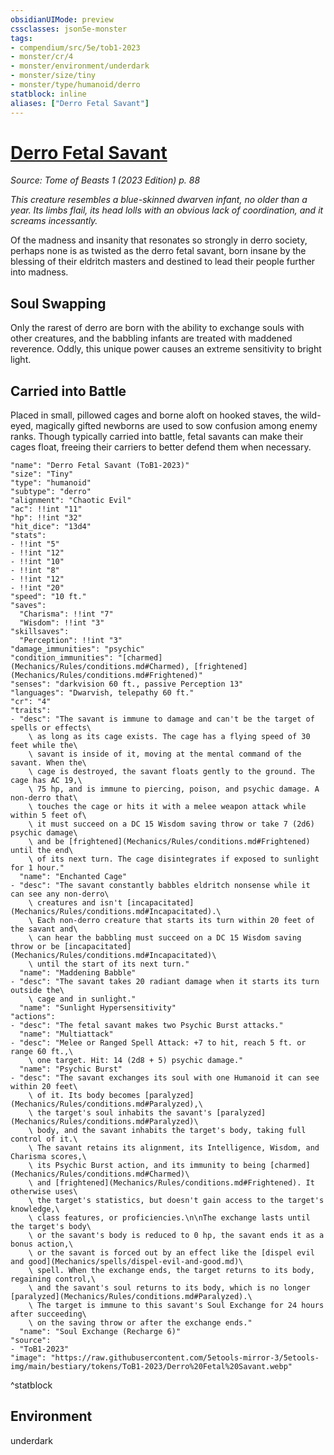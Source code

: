 ```yaml
---
obsidianUIMode: preview
cssclasses: json5e-monster
tags:
- compendium/src/5e/tob1-2023
- monster/cr/4
- monster/environment/underdark
- monster/size/tiny
- monster/type/humanoid/derro
statblock: inline
aliases: ["Derro Fetal Savant"]
---
```

# [Derro Fetal Savant](Mechanics\bestiary\humanoid/derro-fetal-savant-tob1-2023.md)
*Source: Tome of Beasts 1 (2023 Edition) p. 88*  

*This creature resembles a blue-skinned dwarven infant, no older than a year. Its limbs flail, its head lolls with an obvious lack of coordination, and it screams incessantly.*

Of the madness and insanity that resonates so strongly in derro society, perhaps none is as twisted as the derro fetal savant, born insane by the blessing of their eldritch masters and destined to lead their people further into madness.

## Soul Swapping

Only the rarest of derro are born with the ability to exchange souls with other creatures, and the babbling infants are treated with maddened reverence. Oddly, this unique power causes an extreme sensitivity to bright light.

## Carried into Battle

Placed in small, pillowed cages and borne aloft on hooked staves, the wild-eyed, magically gifted newborns are used to sow confusion among enemy ranks. Though typically carried into battle, fetal savants can make their cages float, freeing their carriers to better defend them when necessary.

```statblock
"name": "Derro Fetal Savant (ToB1-2023)"
"size": "Tiny"
"type": "humanoid"
"subtype": "derro"
"alignment": "Chaotic Evil"
"ac": !!int "11"
"hp": !!int "32"
"hit_dice": "13d4"
"stats":
- !!int "5"
- !!int "12"
- !!int "10"
- !!int "8"
- !!int "12"
- !!int "20"
"speed": "10 ft."
"saves":
  "Charisma": !!int "7"
  "Wisdom": !!int "3"
"skillsaves":
  "Perception": !!int "3"
"damage_immunities": "psychic"
"condition_immunities": "[charmed](Mechanics/Rules/conditions.md#Charmed), [frightened](Mechanics/Rules/conditions.md#Frightened)"
"senses": "darkvision 60 ft., passive Perception 13"
"languages": "Dwarvish, telepathy 60 ft."
"cr": "4"
"traits":
- "desc": "The savant is immune to damage and can't be the target of spells or effects\
    \ as long as its cage exists. The cage has a flying speed of 30 feet while the\
    \ savant is inside of it, moving at the mental command of the savant. When the\
    \ cage is destroyed, the savant floats gently to the ground. The cage has AC 19,\
    \ 75 hp, and is immune to piercing, poison, and psychic damage. A non-derro that\
    \ touches the cage or hits it with a melee weapon attack while within 5 feet of\
    \ it must succeed on a DC 15 Wisdom saving throw or take 7 (2d6) psychic damage\
    \ and be [frightened](Mechanics/Rules/conditions.md#Frightened) until the end\
    \ of its next turn. The cage disintegrates if exposed to sunlight for 1 hour."
  "name": "Enchanted Cage"
- "desc": "The savant constantly babbles eldritch nonsense while it can see any non-derro\
    \ creatures and isn't [incapacitated](Mechanics/Rules/conditions.md#Incapacitated).\
    \ Each non-derro creature that starts its turn within 20 feet of the savant and\
    \ can hear the babbling must succeed on a DC 15 Wisdom saving throw or be [incapacitated](Mechanics/Rules/conditions.md#Incapacitated)\
    \ until the start of its next turn."
  "name": "Maddening Babble"
- "desc": "The savant takes 20 radiant damage when it starts its turn outside the\
    \ cage and in sunlight."
  "name": "Sunlight Hypersensitivity"
"actions":
- "desc": "The fetal savant makes two Psychic Burst attacks."
  "name": "Multiattack"
- "desc": "Melee or Ranged Spell Attack: +7 to hit, reach 5 ft. or range 60 ft.,\
    \ one target. Hit: 14 (2d8 + 5) psychic damage."
  "name": "Psychic Burst"
- "desc": "The savant exchanges its soul with one Humanoid it can see within 20 feet\
    \ of it. Its body becomes [paralyzed](Mechanics/Rules/conditions.md#Paralyzed),\
    \ the target's soul inhabits the savant's [paralyzed](Mechanics/Rules/conditions.md#Paralyzed)\
    \ body, and the savant inhabits the target's body, taking full control of it.\
    \ The savant retains its alignment, its Intelligence, Wisdom, and Charisma scores,\
    \ its Psychic Burst action, and its immunity to being [charmed](Mechanics/Rules/conditions.md#Charmed)\
    \ and [frightened](Mechanics/Rules/conditions.md#Frightened). It otherwise uses\
    \ the target's statistics, but doesn't gain access to the target's knowledge,\
    \ class features, or proficiencies.\n\nThe exchange lasts until the target's body\
    \ or the savant's body is reduced to 0 hp, the savant ends it as a bonus action,\
    \ or the savant is forced out by an effect like the [dispel evil and good](Mechanics/spells/dispel-evil-and-good.md)\
    \ spell. When the exchange ends, the target returns to its body, regaining control,\
    \ and the savant's soul returns to its body, which is no longer [paralyzed](Mechanics/Rules/conditions.md#Paralyzed).\
    \ The target is immune to this savant's Soul Exchange for 24 hours after succeeding\
    \ on the saving throw or after the exchange ends."
  "name": "Soul Exchange (Recharge 6)"
"source":
- "ToB1-2023"
"image": "https://raw.githubusercontent.com/5etools-mirror-3/5etools-img/main/bestiary/tokens/ToB1-2023/Derro%20Fetal%20Savant.webp"
```
^statblock

## Environment

underdark